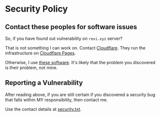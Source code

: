# Security Policy

## Contact these peoples for software issues

So, if you have found out vulnerability on `revi.xyz` server?

That is not something I can work on. Contact [Cloudflare](https://developers.cloudflare.com/support/contacting-cloudflare-support/).
They run the infrastructure on [Cloudflare Pages](https://pages.cloudflare.com).

Otherwise, I use [these software](https://github.com/revinet/revi.xyz/blob/master/package-lock.json).
It's likely that the problem you discovered is their problem, not mine.

## Reporting a Vulnerability

After reading above, if you are still certain if you discovered a security bug
that falls within MY responsibility, then contact me.

Use the contact details at [security.txt](https://revi.xyz/.well-known/security.txt).
